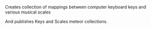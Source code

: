 Creates collection of mappings between computer keyboard keys and various musical scales

And publishes Keys and Scales meteor collections.